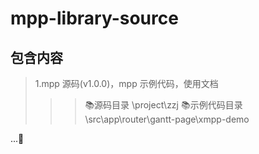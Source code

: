 # mpp-library-source


## 包含内容

> 1.mpp 源码(v1.0.0)，mpp 示例代码，使用文档
>>> 📚源码目录  \project\zzj
>>> 📚示例代码目录  \src\app\router\gantt-page\xmpp-demo


 
...💬
